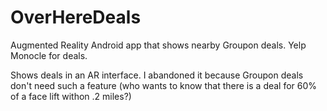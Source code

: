 OverHereDeals
=============

Augmented Reality Android app that shows nearby Groupon deals. Yelp Monocle for deals.

Shows deals in an AR interface. I abandoned it because Groupon deals don't need such a feature (who wants to know that there is a deal for 60% of a face lift withon .2 miles?)
